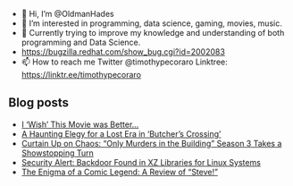 - 👋 Hi, I’m @OldmanHades
- 👀 I’m interested in programming, data science, gaming, movies, music.
- 🌱 Currently trying to improve my knowledge and understanding of both programming and Data Science.
- https://bugzilla.redhat.com/show_bug.cgi?id=2002083
- 📫 How to reach me Twitter @timothypecoraro
Linktree: https://linktr.ee/timothypecoraro

## Blog posts
<!-- BLOG-POST-LIST:START -->
- [I ‘Wish’ This Movie was Better…](https://medium.com/@timothypecoraro/i-wish-this-movie-was-better-7467436ef367?source=rss-5097f5c9b801------2)
- [A Haunting Elegy for a Lost Era in ‘Butcher’s Crossing’](https://medium.com/@timothypecoraro/a-haunting-elegy-for-a-lost-era-in-butchers-crossing-db765939446e?source=rss-5097f5c9b801------2)
- [Curtain Up on Chaos: “Only Murders in the Building” Season 3 Takes a Showstopping Turn](https://medium.com/@timothypecoraro/curtain-up-on-chaos-only-murders-in-the-building-season-3-takes-a-showstopping-turn-13a754595534?source=rss-5097f5c9b801------2)
- [Security Alert: Backdoor Found in XZ Libraries for Linux Systems](https://medium.com/@timothypecoraro/security-alert-backdoor-found-in-xz-libraries-for-linux-systems-c663a205a178?source=rss-5097f5c9b801------2)
- [The Enigma of a Comic Legend: A Review of “Steve!”](https://medium.com/@timothypecoraro/the-enigma-of-a-comic-legend-a-review-of-steve-e011cd38f2a8?source=rss-5097f5c9b801------2)
<!-- BLOG-POST-LIST:END -->
